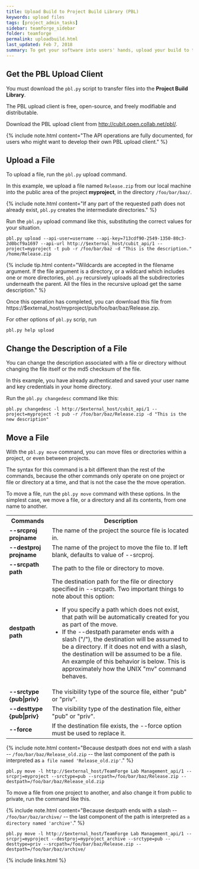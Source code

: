 ```yaml
---
title: Upload Build to Project Build Library (PBL)
keywords: upload files
tags: [project_admin_tasks]
sidebar: teamforge_sidebar
folder: teamforge
permalink: uploadbuild.html
last_updated: Feb 7, 2018
summary: To get your software into users' hands, upload your build to the Project Build Library.
---
```


## Get the PBL Upload Client

You must download the `pbl.py` script to transfer files into the **Project Build Library**.

The PBL upload client is free, open-source, and freely modifiable and distributable.

Download the PBL upload client from http://cubit.open.collab.net/pbl/.

 {% include note.html content="The API operations are fully documented, for users who might want to develop their own PBL upload client." %}


## Upload a File

To upload a file, run the `pbl.py` upload command.

In this example, we upload a file named `Release.zip` from our local machine into the public area of the project **myproject**, in the directory `/foo/bar/baz/`.

 {% include note.html content="If any part of the requested path does not already exist, `pbl.py` creates the intermediate directories." %}

Run the `pbl.py` upload command like this, substituting the correct values for your situation.

```shell
pbl.py upload --api-user=username --api-key=713cdf90-2549-1350-80c3-2d0bcf9a1697 --api-url http://$external_host/cubit_api/1 --project=myproject -t pub -r /foo/bar/baz -d "This is the description." /home/Release.zip
````

 {% include tip.html content="Wildcards are accepted in the filename argument. If the file argument is a directory, or a wildcard which includes one or more directories, `pbl.py` recursively uploads all the subdirectories underneath the parent. All the files in the recursive upload get the same description." %}

Once this operation has completed, you can download this file from https://$external_host/myproject/pub/foo/bar/baz/Release.zip.

For other options of `pbl.py` scrip, run 

```shell
pbl.py help upload
````

## Change the Description of a File

You can change the description associated with a file or directory without changing the file itself or the md5 checksum of the file.

In this example, you have already authenticated and saved your user name and key credentials in your home directory.

Run the `pbl.py changedesc` command like this:

```shell
pbl.py changedesc -l http://$external_host/cubit_api/1 --project=myproject -t pub -r /foo/bar/baz/Release.zip -d "This is the new description"
````

## Move a File

With the `pbl.py move` command, you can move files or directories within a project, or even between projects.

The syntax for this command is a bit different than the rest of the commands, because the other commands only operate on one project or file or directory at a time, and that is not the case the the move operation.

To move a file, run the `pbl.py move` command with these options. In the simplest case, we move a file, or a directory and all its contents, from one name to another.

<table>
<tr>
<th>Commands</th>
<th>Description</th>
</tr>
<tr>
<td>
<b>--srcproj projname</b>
</td>
<td>
The name of the project the source file is located in.
</td>
</tr>
<tr>
<td>
<b>--destproj projname</b>
</td>
<td>
The name of the project to move the file to. If left blank, defaults to value of --srcproj.
</td>
</tr>
<tr>
<td>
<b>--srcpath path</b>
</td>
<td>
The path to the file or directory to move.
</td>
</tr>
<tr>
<td>
<b>destpath path</b>
</td>
<td>
The destination path for the file or directory specified in --srcpath. Two important things to note about this option:
<ul>
<li>If you specify a path which does not exist, that path will be automatically created for you as part of the move.</li>
<li>If the --destpath parameter ends with a slash ("/"), the destination will be assumed to be a directory. If it does not end with a slash, the destination will be assumed to be a file. An example of this behavior is below. This is approximately how the UNIX "mv" command behaves.</li>
</ul>
</td>
</tr>
<tr>
<td>
<b>--srctype {pub|priv}</b>
</td>
<td>
The visibility type of the source file, either "pub" or "priv".
</td>
</tr>
<tr>
<td>
<b>--desttype {pub|priv}</b>
</td>
<td>
The visibility type of the destination file, either "pub" or "priv".
</td>
</tr>
<tr>
<td>
<b>--force</b>
</td>
<td>
If the destination file exists, the --force option must be used to replace it.
</td>
</tr>
</table>

 {% include note.html content="Because destpath does not end with a slash -- `/foo/bar/baz/Release_old.zip` -- the last component of the path is interpreted as `a file named 'Release_old.zip'`." %}

```shell
pbl.py move -l http://$external_host/TeamForge Lab Management_api/1 --srcprj=myproject --srctype=pub --srcpath=/foo/bar/baz/Release.zip --destpath=/foo/bar/baz/Release_old.zip
````

To move a file from one project to another, and also change it from public to private, run the command like this.
 
 {% include note.html content="Because destpath ends with a slash -- `/foo/bar/baz/archive/` -- the last component of the path is interpreted as `a directory named 'archive'`." %}

```shell
pbl.py move -l http://$external_host/TeamForge Lab Management_api/1 --srcprj=myproject --destproj=myproject_archive --srctype=pub --desttype=priv --srcpath=/foo/bar/baz/Release.zip --destpath=/foo/bar/baz/archive/
````


{% include links.html %}